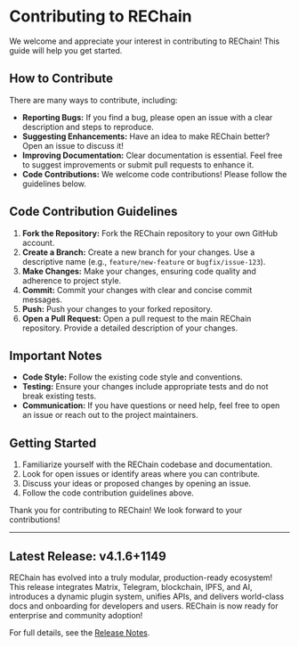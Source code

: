 # Contributing to REChain

We welcome and appreciate your interest in contributing to REChain! This guide will help you get started.

## How to Contribute

There are many ways to contribute, including:

* **Reporting Bugs:** If you find a bug, please open an issue with a clear description and steps to reproduce.
* **Suggesting Enhancements:** Have an idea to make REChain better? Open an issue to discuss it!
* **Improving Documentation:** Clear documentation is essential. Feel free to suggest improvements or submit pull requests to enhance it.
* **Code Contributions:** We welcome code contributions! Please follow the guidelines below.

## Code Contribution Guidelines

1. **Fork the Repository:** Fork the REChain repository to your own GitHub account.
2. **Create a Branch:** Create a new branch for your changes. Use a descriptive name (e.g., `feature/new-feature` or `bugfix/issue-123`).
3. **Make Changes:** Make your changes, ensuring code quality and adherence to project style.
4. **Commit:** Commit your changes with clear and concise commit messages.
5. **Push:** Push your changes to your forked repository.
6. **Open a Pull Request:** Open a pull request to the main REChain repository. Provide a detailed description of your changes.

## Important Notes

* **Code Style:** Follow the existing code style and conventions.
* **Testing:** Ensure your changes include appropriate tests and do not break existing tests.
* **Communication:** If you have questions or need help, feel free to open an issue or reach out to the project maintainers.

## Getting Started

1. Familiarize yourself with the REChain codebase and documentation.
2. Look for open issues or identify areas where you can contribute.
3. Discuss your ideas or proposed changes by opening an issue.
4. Follow the code contribution guidelines above.

Thank you for contributing to REChain! We look forward to your contributions!

---

## Latest Release: v4.1.6+1149

REChain has evolved into a truly modular, production-ready ecosystem! This release integrates Matrix, Telegram, blockchain, IPFS, and AI, introduces a dynamic plugin system, unifies APIs, and delivers world-class docs and onboarding for developers and users. REChain is now ready for enterprise and community adoption!

For full details, see the [Release Notes](RELEASE_NOTES.md).
